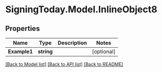 
# SigningToday.Model.InlineObject8

## Properties

Name | Type | Description | Notes
------------ | ------------- | ------------- | -------------
**Example1** | **string** |  | [optional] 

[[Back to Model list]](../README.md#documentation-for-models)
[[Back to API list]](../README.md#documentation-for-api-endpoints)
[[Back to README]](../README.md)

